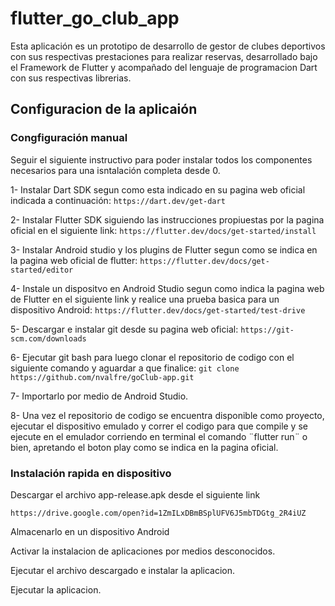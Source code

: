 # flutter_go_club_app
Esta aplicación es un prototipo de desarrollo de gestor de clubes deportivos con sus respectivas prestaciones para realizar reservas, desarrollado bajo el Framework de Flutter y acompañado del lenguaje de programacion Dart con sus respectivas librerias.

## Configuracion de la aplicaión

### Congfiguración manual
Seguir el siguiente instructivo para poder instalar todos los componentes necesarios para una isntalación completa desde 0.

1- Instalar Dart SDK segun como esta indicado en su pagina web oficial indicada a continuación: 
```https://dart.dev/get-dart```

2- Instalar Flutter SDK siguiendo las instrucciones propiuestas por la pagina oficial en el siguiente link: 
```https://flutter.dev/docs/get-started/install```

3- Instalar Android studio y los plugins de Flutter segun como se indica en la pagina web oficial de flutter: ```https://flutter.dev/docs/get-started/editor```

4- Instale un dispositvo en Android Studio segun como indica la pagina web de Flutter en el siguiente link y realice una prueba basica para un dispositivo Android: 
```https://flutter.dev/docs/get-started/test-drive```

5- Descargar e instalar git desde su pagina web oficial: ```https://git-scm.com/downloads```

6- Ejecutar git bash para luego clonar el repositorio de codigo con el siguiente comando y aguardar a que finalice: 
```git clone https://github.com/nvalfre/goClub-app.git```

7- Importarlo por medio de Android Studio. 

8- Una vez el repositorio de codigo se encuentra disponible como proyecto, ejecutar el dispositivo emulado y correr el codigo para que compile y se ejecute en el emulador corriendo en terminal el comando ¨flutter run¨ o bien, apretando el boton play como se indica en la pagina oficial.



### Instalación rapida en dispositivo
Descargar el archivo app-release.apk desde el siguiente link 

```
https://drive.google.com/open?id=1ZmILxDBmBSplUFV6J5mbTDGtg_2R4iUZ

```
Almacenarlo en un dispositivo Android

Activar la instalacion de aplicaciones por medios desconocidos.

Ejecutar el archivo descargado e instalar la aplicacion.

Ejecutar la aplicacion.
